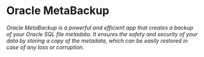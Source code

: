 
# Oracle MetaBackup 

 
*Oracle MetaBackup  is a powerful and efficient app 
that creates a backup of your Oracle SQL file metadata. 
It ensures the safety and security of your data by 
storing a copy of the metadata, which can be easily 
restored in case of any loss or corruption.*
